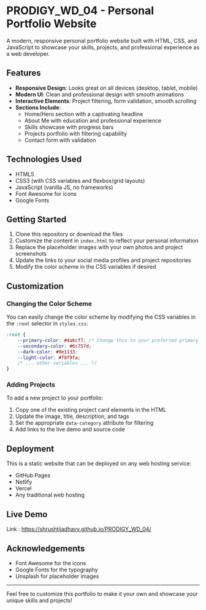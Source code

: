 # PRODIGY_WD_04 - Personal Portfolio Website

A modern, responsive personal portfolio website built with HTML, CSS, and JavaScript to showcase your skills, projects, and professional experience as a web developer.

## Features

- **Responsive Design**: Looks great on all devices (desktop, tablet, mobile)
- **Modern UI**: Clean and professional design with smooth animations
- **Interactive Elements**: Project filtering, form validation, smooth scrolling
- **Sections Include**:
  - Home/Hero section with a captivating headline
  - About Me with education and professional experience
  - Skills showcase with progress bars
  - Projects portfolio with filtering capability
  - Contact form with validation

## Technologies Used

- HTML5
- CSS3 (with CSS variables and flexbox/grid layouts)
- JavaScript (vanilla JS, no frameworks)
- Font Awesome for icons
- Google Fonts

## Getting Started

1. Clone this repository or download the files
2. Customize the content in `index.html` to reflect your personal information
3. Replace the placeholder images with your own photos and project screenshots
4. Update the links to your social media profiles and project repositories
5. Modify the color scheme in the CSS variables if desired

## Customization

### Changing the Color Scheme

You can easily change the color scheme by modifying the CSS variables in the `:root` selector in `styles.css`:

```css
:root {
    --primary-color: #4a6cf7; /* Change this to your preferred primary color */
    --secondary-color: #6c757d;
    --dark-color: #0e1133;
    --light-color: #f8f9fa;
    /* ... other variables ... */
}
```

### Adding Projects

To add a new project to your portfolio:

1. Copy one of the existing project card elements in the HTML
2. Update the image, title, description, and tags
3. Set the appropriate `data-category` attribute for filtering
4. Add links to the live demo and source code

## Deployment

This is a static website that can be deployed on any web hosting service:

- GitHub Pages
- Netlify
- Vercel
- Any traditional web hosting

## Live Demo

Link : https://shrushtijadhavv.github.io/PRODIGY_WD_04/

## Acknowledgements

- Font Awesome for the icons
- Google Fonts for the typography
- Unsplash for placeholder images

---

Feel free to customize this portfolio to make it your own and showcase your unique skills and projects!
